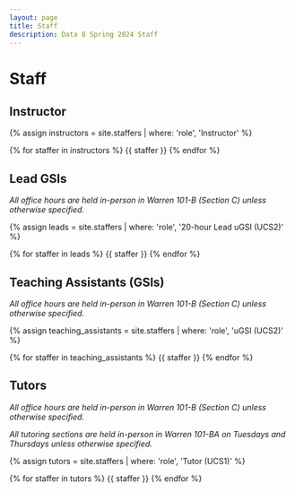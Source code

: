 ```yaml
---
layout: page
title: Staff
description: Data 8 Spring 2024 Staff
---
```


# Staff

<!--
<p style="font-size:30px">Note: This page is under construction.</p>


<p style="font-size:30px">Please check back soon for an updated staff roster!</p>
--->

## Instructor

{% assign instructors = site.staffers | where: 'role', 'Instructor' %}

<div class="role flex">
{% for staffer in instructors %}
{{ staffer }}
{% endfor %}
</div>

## Lead GSIs

_All office hours are held in-person in Warren 101-B (Section C) unless otherwise specified._

{% assign leads = site.staffers | where: 'role', '20-hour Lead uGSI (UCS2)' %}

<div class="role flex">
{% for staffer in leads %}
{{ staffer }}
{% endfor %}
</div>

## Teaching Assistants (GSIs)

_All office hours are held in-person in Warren 101-B (Section C) unless otherwise specified._

{% assign teaching_assistants = site.staffers | where: 'role', 'uGSI (UCS2)' %}

<div class="role flex">
{% for staffer in teaching_assistants %}
{{ staffer }}
{% endfor %}
</div>

## Tutors

_All office hours are held in-person in Warren 101-B (Section C) unless otherwise specified._

_All tutoring sections are held in-person in Warren 101-BA on Tuesdays and Thursdays unless otherwise specified._

{% assign tutors = site.staffers | where: 'role', 'Tutor (UCS1)' %}

<div class="role flex">
{% for staffer in tutors %}
{{ staffer }}
{% endfor %}
</div>

<script src="../assets/darkmode.js"></script>
<script>
  window.addEventListener("DOMContentLoaded", (event) => {
    onLoad();
});
</script>
